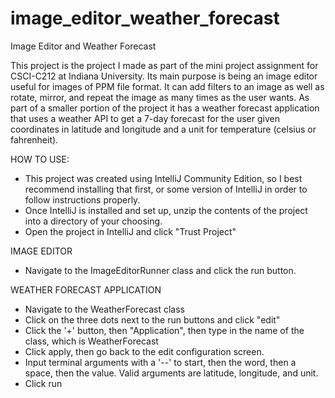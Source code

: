 # image_editor_weather_forecast
Image Editor and Weather Forecast

This project is the project I made as part of the mini project assignment for CSCI-C212 at Indiana University. Its main purpose is being an image editor useful for images of PPM file format. It can add filters to an image as well as rotate, mirror, and repeat the image as many times as the user wants. As part of a smaller portion of the project it has a weather forecast application that uses a weather API to get a 7-day forecast for the user given coordinates in latitude and longitude and a unit for temperature (celsius or fahrenheit).

HOW TO USE:
- This project was created using IntelliJ Community Edition, so I best recommend installing that first, or some version of IntelliJ in order to follow instructions properly.
- Once IntelliJ is installed and set up, unzip the contents of the project into a directory of your choosing.
- Open the project in IntelliJ and click "Trust Project"

IMAGE EDITOR
- Navigate to the ImageEditorRunner class and click the run button.

WEATHER FORECAST APPLICATION
- Navigate to the WeatherForecast class
- Click on the three dots next to the run buttons and click "edit"
- Click the '+' button, then "Application", then type in the name of the class, which is WeatherForecast
- Click apply, then go back to the edit configuration screen.
- Input terminal arguments with a '--' to start, then the word, then a space, then the value. Valid arguments are latitude, longitude, and unit.
- Click run
